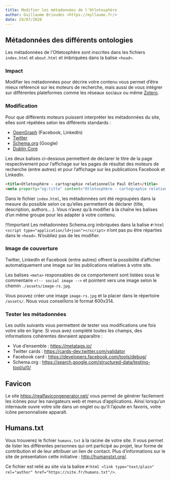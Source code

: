 ```yaml
---
title: Modifier les métadonnées de l'Otletosphère
author: Guillaume Brioudes <https://myllaume.fr/>
date: 29/07/2020
---
```


## Métadonnées des différents ontologies

Les métadonnées de l'Otletosphère sont inscrites dans les fichiers `index.html` et `about.html` et imbriquées dans la balise `<head>`.

### Impact

Modifier les métadonnées pour décrire votre contenu vous permet d’être mieux référencé sur les moteurs de recherche, mais aussi de vous intégrer sur différentes plateformes comme les réseaux sociaux ou même [Zotero](https://www.zotero.org/).

### Modification

Pour que différents moteurs puissent interpréter les métadonnées du site, elles sont répétées selon les différents standards :

- [OpenGraph](https://developers.facebook.com/docs/sharing/webmasters?locale=fr_FR) (Facebook, LinkedIn)
- [Twitter](https://developer.twitter.com/en/docs/tweets/optimize-with-cards/guides/getting-started)
- [Schema.org](https://schema.org/) (Google)
- [Dublin Core](https://openweb.eu.org/articles/dublin_core)

Les deux balises ci-dessous permettent de déclarer le titre de la page respectivement pour l’affichage sur les pages de résultat des moteurs de recherche (entre autres) et pour l’affichage sur les publications Facebook et LinkedIn.

```html
<title>Otletosphère - cartographie relationnelle Paul Otlet</title>
<meta property="og:title" content="Otletosphère - cartographie relationnelle Paul Otlet"/>
```

Dans le fichier `index.html`, les métadonnées ont été regroupées dans la mesure du possible selon ce qu’elles permettent de déclarer (title, description, authors… ). Vous n’avez qu’à modifier à la chaîne les balises d’un même groupe pour les adapter à votre contenu.

!!!important
	Les métadonnées Schema.org imbriquées dans la balise `#!html <script type="application/ld+json"></script>` n’ont pas pu être réparties dans le `<head>`. N’oubliez pas de les modifier.
	
### Image de couverture

Twitter, LinkedIn et Facebook (entre autres) offrent la possibilité d’afficher automatiquement une image sur les publications relatives à votre site.

Les balises `<meta>` responsables de ce comportement sont listées sous le commentaire `<!-- social image -->` et pointent vers une image selon le chemin `./assets/image-rs.jpg`.

Vous pouvez créer une image `image-rs.jpg` et la placer dans le répertoire `/assets/`. Nous vous conseillons le format 600x314.

### Tester les métadonnées

Les outils suivants vous permettent de tester vos modifications une fois votre site en ligne. Si vous avez complété toutes les champs, des informations cohérentes devraient apparaître :

- Vue d’ensemble : https://metatags.io/
- Twitter cards : https://cards-dev.twitter.com/validator
- Facebook card : https://developers.facebook.com/tools/debug/
- Schema.org : https://search.google.com/structured-data/testing-tool/u/0/

## Favicon

Le site https://realfavicongenerator.net/ vous permet de générer facilement les icônes pour les navigateurs web et menus d’applications. Ainsi lorsqu’un internaute ouvre votre site dans un onglet ou qu’il l’ajoute en favoris, votre icône personnalisée apparaît.

## Humans.txt

Vous trouverez le fichier `humans.txt` à la racine de votre site. Il vous permet de lister les différentes personnes qui ont participé au projet, leur forme de contribution et de leur attribuer un lien de contact. Plus d’informations sur le site de présentation cette initiative :  http://humanstxt.org/.

Ce fichier est relié au site via la balise `#!html <link type="text/plain" rel="author" href="https://site.fr/humans.txt"/>`.